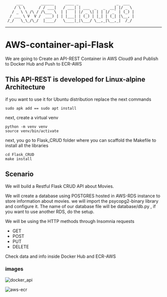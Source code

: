          ___        ______     ____ _                 _  ___  
        / \ \      / / ___|   / ___| | ___  _   _  __| |/ _ \ 
       / _ \ \ /\ / /\___ \  | |   | |/ _ \| | | |/ _` | (_) |
      / ___ \ V  V /  ___) | | |___| | (_) | |_| | (_| |\__, |
     /_/   \_\_/\_/  |____/   \____|_|\___/ \__,_|\__,_|  /_/ 
 ----------------------------------------------------------------- 


# AWS-container-api-Flask
We are going to Create an API-REST Container in AWS Cloud9 and Publish to Docker Hub and Push to ECR-AWS

## This API-REST is developed for Linux-alpine Architecture
if you want to use it for Ubuntu distribution replace the next commands
``` batch
sudo apk add == sudo apt install 
```

next, create a virtual venv
``` batch
python -m venv venv
source venv/bin/activate
```
next, you go to Flask_CRUD folder where you can scaffold the Makefile to install all the libraries
``` batch
cd Flask_CRUD
make install
```
## Scenario

We will build a Restful Flask CRUD API about Movies.

We will create a database using POSTGRES hosted in AWS-RDS instance to store information about movies. we will import the psycopg2-binary library and configure it. The name of our database file will be database/db.py , if you want to use another RDS, do the setup. 

We will be using the HTTP methods through Insomnia requests

- GET
- POST
- PUT
- DELETE

Check data and info inside Docker Hub and ECR-AWS

### images

![docker_api](https://github.com/AsaelSolorio/AWS-container-api-flask/assets/112660076/bed35062-9506-4749-bcbd-a655133a3133)

![aws-ecr](https://github.com/AsaelSolorio/AWS-container-api-flask/assets/112660076/f2181d37-0702-4941-923c-f19ad2f0030d)


